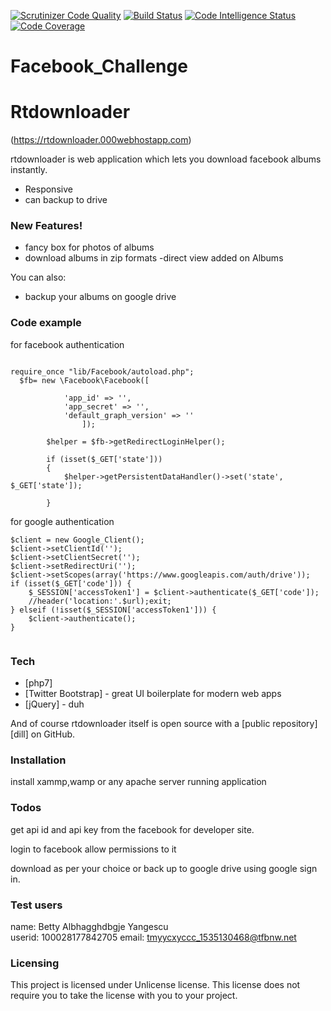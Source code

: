 [![Scrutinizer Code Quality](https://scrutinizer-ci.com/g/manishnm/Facebook_Challenge/badges/quality-score.png?b=master)](https://scrutinizer-ci.com/g/manishnm/Facebook_Challenge/?branch=master)
[![Build Status](https://scrutinizer-ci.com/g/manishnm/Facebook_Challenge/badges/build.png?b=master)](https://scrutinizer-ci.com/g/manishnm/Facebook_Challenge/build-status/master)
[![Code Intelligence Status](https://scrutinizer-ci.com/g/manishnm/Facebook_Challenge/badges/code-intelligence.svg?b=master)](https://scrutinizer-ci.com/code-intelligence)
[![Code Coverage](https://scrutinizer-ci.com/g/manishnm/Facebook_Challenge/badges/coverage.png?b=master)](https://scrutinizer-ci.com/g/manishnm/Facebook_Challenge/?branch=master)
# Facebook_Challenge
# Rtdownloader

(https://rtdownloader.000webhostapp.com)

rtdownloader is web application which lets you download facebook albums instantly.

  - Responsive
  - can backup to drive
  

### New Features!

  - fancy box for photos of albums
  - download albums in zip formats
  -direct view added on Albums


You can also:
  - backup your albums on google drive

### Code example
for facebook authentication
```

require_once "lib/Facebook/autoload.php";
  $fb= new \Facebook\Facebook([
			 
			'app_id' => '',
			'app_secret' => '',
			'default_graph_version' => ''
				]);
		
		$helper = $fb->getRedirectLoginHelper();
		
		if (isset($_GET['state']))
		{ 
		    $helper->getPersistentDataHandler()->set('state', $_GET['state']);
		    
		}
```

for google authentication

```
$client = new Google_Client();
$client->setClientId('');
$client->setClientSecret('');
$client->setRedirectUri('');
$client->setScopes(array('https://www.googleapis.com/auth/drive'));
if (isset($_GET['code'])) {
    $_SESSION['accessToken1'] = $client->authenticate($_GET['code']);
    //header('location:'.$url);exit;
} elseif (!isset($_SESSION['accessToken1'])) {
    $client->authenticate();
}
 
```


### Tech

* [php7]
* [Twitter Bootstrap] - great UI boilerplate for modern web apps
* [jQuery] - duh

And of course rtdownloader itself is open source with a [public repository][dill]
 on GitHub.

### Installation
install xammp,wamp or any apache server running application

### Todos
 get api id and api key from the facebook for developer site.
 
 login to facebook allow permissions to it 
 
download as per your choice
or 
back up to google drive using google sign in.
   
 ### Test users
name: Betty Albhagghdbgje Yangescu	
userid: 100028177842705	
email: tmyycxyccc_1535130468@tfbnw.net
### Licensing
This project is licensed under Unlicense license. This license does not require you to take the license with you to your project.


